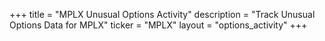 +++
title = "MPLX Unusual Options Activity"
description = "Track Unusual Options Data for MPLX"
ticker = "MPLX"
layout = "options_activity"
+++

